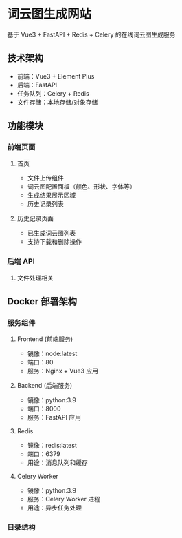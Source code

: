 # 词云图生成网站

基于 Vue3 + FastAPI + Redis + Celery 的在线词云图生成服务

## 技术架构

- 前端：Vue3 + Element Plus
- 后端：FastAPI
- 任务队列：Celery + Redis
- 文件存储：本地存储/对象存储

## 功能模块

### 前端页面

1. 首页
   - 文件上传组件
   - 词云图配置面板（颜色、形状、字体等）
   - 生成结果展示区域
   - 历史记录列表

2. 历史记录页面
   - 已生成词云图列表
   - 支持下载和删除操作

### 后端 API

1. 文件处理相关

## Docker 部署架构

### 服务组件

1. Frontend (前端服务)
   - 镜像：node:latest
   - 端口：80
   - 服务：Nginx + Vue3 应用

2. Backend (后端服务)
   - 镜像：python:3.9
   - 端口：8000
   - 服务：FastAPI 应用

3. Redis
   - 镜像：redis:latest
   - 端口：6379
   - 用途：消息队列和缓存

4. Celery Worker
   - 镜像：python:3.9
   - 服务：Celery Worker 进程
   - 用途：异步任务处理

### 目录结构